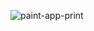 ![paint-app-print](https://github.com/ItsEricFrisk/paint-app/assets/125310875/03c1a769-34bd-447f-b856-d451b0164739)
